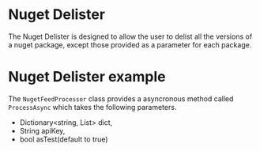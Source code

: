 # Nuget Delister

The Nuget Delister is designed to allow the user to delist all the versions of a nuget package, except those provided as a parameter for each package.

# Nuget Delister example

The `NugetFeedProcessor` class provides a asyncronous method called `ProcessAsync` which takes the following parameters.

 - Dictionary<string, List<string>> dict,
 - String apiKey,
 - bool asTest(default to true)



